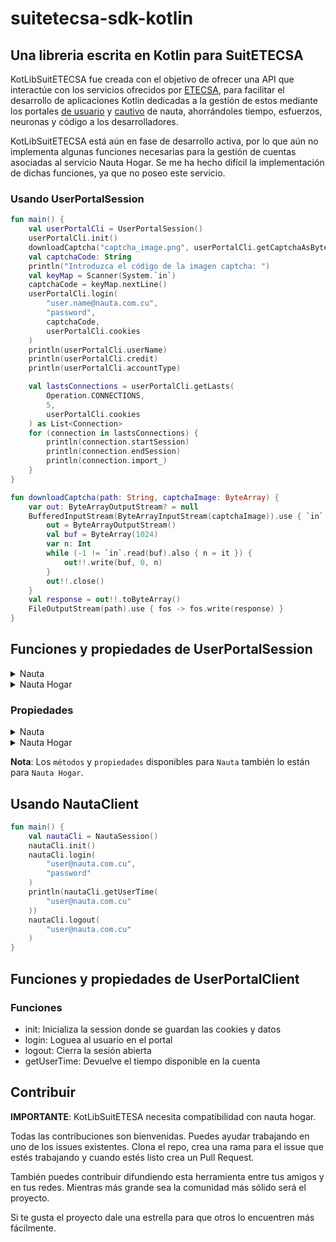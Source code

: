# suitetecsa-sdk-kotlin

## Una libreria escrita en Kotlin para SuitETECSA

KotLibSuitETECSA fue creada con el objetivo de ofrecer una API que interactúe con los servicios ofrecidos por [ETECSA](https://www.etecsa.cu/), para facilitar el desarrollo de aplicaciones Kotlin dedicadas a la gestión de estos mediante los portales [de usuario](https://www.portal.nauta.cu/) y [cautivo](https://secure.etecsa.net:8443/) de nauta, ahorrándoles tiempo, esfuerzos, neuronas y código a los desarrolladores.

KotLibSuitETECSA está aún en fase de desarrollo activa, por lo que aún no implementa algunas funciones
necesarias para la gestión de cuentas asociadas al servicio Nauta Hogar. Se me ha hecho difícil la implementación de dichas funciones, ya que no poseo este servicio.

### Usando UserPortalSession

```kotlin
fun main() {
    val userPortalCli = UserPortalSession()
    userPortalCli.init()
    downloadCaptcha("captcha_image.png", userPortalCli.getCaptchaAsBytes())
    val captchaCode: String
    println("Introduzca el código de la imagen captcha: ")
    val keyMap = Scanner(System.`in`)
    captchaCode = keyMap.nextLine()
    userPortalCli.login(
        "user.name@nauta.com.cu",
        "password",
        captchaCode,
        userPortalCli.cookies
    )
    println(userPortalCli.userName)
    println(userPortalCli.credit)
    println(userPortalCli.accountType)

    val lastsConnections = userPortalCli.getLasts(
        Operation.CONNECTIONS,
        5,
        userPortalCli.cookies
    ) as List<Connection>
    for (connection in lastsConnections) {
        println(connection.startSession)
        println(connection.endSession)
        println(connection.import_)
    }
}

fun downloadCaptcha(path: String, captchaImage: ByteArray) {
    var out: ByteArrayOutputStream? = null
    BufferedInputStream(ByteArrayInputStream(captchaImage)).use { `in` ->
        out = ByteArrayOutputStream()
        val buf = ByteArray(1024)
        var n: Int
        while (-1 != `in`.read(buf).also { n = it }) {
            out!!.write(buf, 0, n)
        }
        out!!.close()
    }
    val response = out!!.toByteArray()
    FileOutputStream(path).use { fos -> fos.write(response) }
}
```

## Funciones y propiedades de UserPortalSession

<details>
    <summary>Nauta</summary>
    <table>
        <thead>
            <tr>
                <td>Función</td>
                <td>Descripción</td>
            </tr>
        </thead>
        <tr>
            <td>init</td>
            <td>Inicializa la sesión donde se guardan las cookies y datos</td>
        </tr>
        <tr>
            <td>login</td>
            <td>Loguea al usuario en el portal y carga la información de la cuenta</td>
        </tr>
        <tr>
            <td>loadUserInfo</td>
            <td>Recupera y devuelve la información de la cuenta logueada</td>
        </tr>
        <tr>
            <td>recharge</td>
            <td>Recarga la cuenta logueada</td>
        </tr>
        <tr>
            <td>transfer</td>
            <td>Transfiere saldo a otra cuenta nauta</td>
        </tr>
        <tr>
            <td>changePassword</td>
            <td>Cambia la contraseña de la cuenta logueada</td>
        </tr>
        <tr>
            <td>changeEmailPassword</td>
            <td>Cambia la contraseña de la cuenta de correo asociada a la cuenta logueada</td>
        </tr>
        <tr>
            <td>getLasts</td>
            <td>Devuelve las últimas <b>large</b> <b>action</b> realizadas, donde <b>large</b> es la cantidad Ex: 5 y <b>action</b> las operaciones realizadas Ex: <b>Operation.CONNECTIONS</b> (las <b>action</b> disponibles son: <b>Operation.CONNECTIONS</b>, <b>Operation.RECHARGES</b>, <b>Operation.TRANSFERS</b> y <b>Operation.QUOTES_FUNDS</b>, esta última solo para nauta hogar)</td>
        </tr>
        <tr>
            <td>getConnections</td>
            <td>Devuelve las conexiones realizadas en el mes especificado incluyendo el año (<b>año-mes</b>: 2022-03)</td>
        </tr>
        <tr>
            <td>getRecharges</td>
            <td>Devuelve las recargas realizadas en el mes especificado incluyendo el año (<b>año-mes</b>: 2022-03)</td>
        </tr>
        <tr>
            <td>getTransfers</td>
            <td>Devuelve las transferencias realizadas en el mes especificado incluyendo el año (<b>año-mes</b>: 2022-03)</td>
        </tr>
    </table>
</details>

<details>
    <summary>Nauta Hogar</summary>
    <table>
        <thead>
            <tr>
                <td>Función</td>
                <td>Descripción</td>
            </tr>
        </thead>
        <tr>
            <td>transferToQuote</td>
            <td>Transfiere saldo a la cuota de nauta hogar (<b>aún sin implementar</b>)</td>
        </tr>
        <tr>
            <td>payToDebtWithCredit</td>
            <td>Paga deuda de nauta hogar con saldo (<b>aún sin implementar</b>)</td>
        </tr>
        <tr>
            <td>payToDebtWithQuoteFund</td>
            <td>Paga deuda de nauta hogar con fondo de cuota (<b>aún sin implementar</b>)</td>
        </tr>
        <tr>
            <td>getQuotesFund</td>
            <td>Devuelve los fondos de cuota realizados en el mes especificado incluyendo el año (<b>año-mes</b>: 2022-03)</td>
        </tr>
    </table>
</details>

### Propiedades

<details>
    <summary>Nauta</summary>
    <table>
        <thead>
            <tr>
                <td>Propiedad</td>
                <td>Dato devuelto</td>
            </tr>
        </thead>
        <tr>
            <td>userName</td>
            <td>Nombre de usuario de la cuenta logueada.</td>
        </tr>
        <tr>
            <td>blockingDate</td>
            <td>Fecha de bloqueo.</td>
        </tr>
        <tr>
            <td>dateOfElimination</td>
            <td>Fecha de eliminación.</td>
        </tr>
        <tr>
            <td>accountType</td>
            <td>Tipo de cuenta.</td>
        </tr>
        <tr>
            <td>serviceType</td>
            <td>Tipo de servicio.</td>
        </tr>
        <tr>
            <td>credit</td>
            <td>Saldo.</td>
        </tr>
        <tr>
            <td>time</td>
            <td>Tiempo disponible.</td>
        </tr>
        <tr>
            <td>mailAccount</td>
            <td>Cuenta de correo asociada.</td>
        </tr>
    </table>
</details>

<details>
    <summary>Nauta Hogar</summary>
    <table>
        <thead>
            <tr>
                <td>Propiedad</td>
                <td>Dato devuelto</td>
            </tr>
        </thead>
        <tr>
            <td>offer</td>
            <td>Oferta</td>
        </tr>
        <tr>
            <td>monthlyFee</td>
            <td>Cuota mensual</td>
        </tr>
        <tr>
            <td>downloadSpeeds</td>
            <td>Velocidad de bajada</td>
        </tr>
        <tr>
            <td>uploadSpeeds</td>
            <td>Velocidad de subida</td>
        </tr>
        <tr>
            <td>phone</td>
            <td>Teléfono</td>
        </tr>
        <tr>
            <td>linkIdentifiers</td>
            <td>Identificador del enlace</td>
        </tr>
        <tr>
            <td>linkStatus</td>
            <td>Estado del enlace</td>
        </tr>
        <tr>
            <td>activationDate</td>
            <td>Fecha de activación</td>
        </tr>
        <tr>
            <td>blockingDateHome</td>
            <td>Fecha de bloqueo</td>
        </tr>
        <tr>
            <td>dateOfEliminationHome</td>
            <td>Fecha de eliminación</td>
        </tr>
        <tr>
            <td>quoteFund</td>
            <td>Fondo de cuota</td>
        </tr>
        <tr>
            <td>voucher</td>
            <td>Bono</td>
        </tr>
        <tr>
            <td>debt</td>
            <td>Deuda</td>
        </tr>
    </table>
</details>

__Nota__: Los `métodos` y `propiedades` disponibles para `Nauta` también lo están para `Nauta Hogar`.

## Usando NautaClient

```kotlin
fun main() {
    val nautaCli = NautaSession()
    nautaCli.init()
    nautaCli.login(
        "user@nauta.com.cu",
        "password"
    )
    println(nautaCli.getUserTime(
        "user@nauta.com.cu"
    ))
    nautaCli.logout(
        "user@nauta.com.cu"
    )
}
```

## Funciones y propiedades de UserPortalClient

### Funciones

* init: Inicializa la session donde se guardan las cookies y datos
* login: Loguea al usuario en el portal
* logout: Cierra la sesión abierta
* getUserTime: Devuelve el tiempo disponible en la cuenta

## Contribuir

__IMPORTANTE__: KotLibSuitETESA necesita compatibilidad con nauta hogar.

Todas las contribuciones son bienvenidas. Puedes ayudar trabajando en uno de los issues existentes. Clona el repo, crea una rama para el issue que estés trabajando y cuando estés listo crea un Pull Request.

También puedes contribuir difundiendo esta herramienta entre tus amigos y en tus redes. Mientras más grande sea la comunidad más sólido será el proyecto.

Si te gusta el proyecto dale una estrella para que otros lo encuentren más fácilmente.
